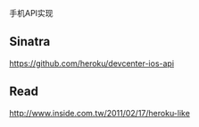 手机API实现



## Sinatra

https://github.com/heroku/devcenter-ios-api


## Read

http://www.inside.com.tw/2011/02/17/heroku-like